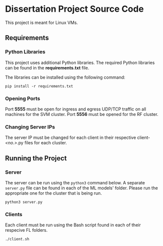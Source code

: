 # Dissertation Project Source Code
This project is meant for Linux VMs.

## Requirements
### Python Libraries
This project uses additional Python libraries.
The required Python libraries can be found in the **requirements.txt** file.

The libraries can be installed using the following command:
```
pip install -r requirements.txt
```

### Opening Ports
Port **5555** must be open for ingress and egress UDP/TCP traffic on all machines for the SVM cluster. Port **5556** must be opened for the RF cluster.

### Changing Server IPs
The server IP must be changed for each client in their respective client-_<no.>_.py files for each cluster.

## Running the Project
### Server
The server can be run using the `python3` command below. A separate `server.py` file can be found in each of the ML models' folder. Please run the appropriate one for the cluster that is being run.
```
python3 server.py
```

### Clients
Each client must be run using the Bash script found in each of their respecive FL folders. 
```
./client.sh
 ```
